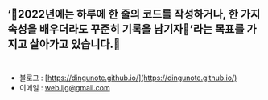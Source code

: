 

## ‘📆2022년에는 하루에 한 줄의 코드를 작성하거나, 한 가지 속성을 배우더라도 꾸준히 기록을 남기자💾’라는 목표를 가지고 살아가고 있습니다.🐢 <br><br>
- 블로그 : [https://dingunote.github.io/](https://dingunote.github.io/)
- 이메일 : web.ljg@gmail.com

<!--
**DINGUNOTE/dingunote** is a ✨ _special_ ✨ repository because its `README.md` (this file) appears on your GitHub profile.

Here are some ideas to get you started:

- 🔭 I’m currently working on ...
- 🌱 I’m currently learning ...
- 👯 I’m looking to collaborate on ...
- 🤔 I’m looking for help with ...
- 💬 Ask me about ...
- 📫 How to reach me: ...
- 😄 Pronouns: ...
- ⚡ Fun fact: ...
-->
